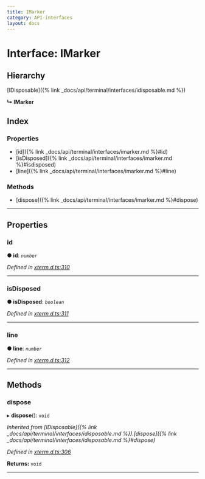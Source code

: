 ```yaml
---
title: IMarker
category: API-interfaces
layout: docs
---
```



# Interface: IMarker

## Hierarchy

 [IDisposable]({% link _docs/api/terminal/interfaces/idisposable.md %})

**↳ IMarker**

## Index

### Properties

* [id]({% link _docs/api/terminal/interfaces/imarker.md %}#id)
* [isDisposed]({% link _docs/api/terminal/interfaces/imarker.md %}#isdisposed)
* [line]({% link _docs/api/terminal/interfaces/imarker.md %}#line)

### Methods

* [dispose]({% link _docs/api/terminal/interfaces/imarker.md %}#dispose)

---

## Properties

<a id="id"></a>

###  id

**● id**: *`number`*

*Defined in [xterm.d.ts:310](https://github.com/xtermjs/xterm.js/blob/master/typings/xterm.d.ts#L310)*

___
<a id="isdisposed"></a>

###  isDisposed

**● isDisposed**: *`boolean`*

*Defined in [xterm.d.ts:311](https://github.com/xtermjs/xterm.js/blob/master/typings/xterm.d.ts#L311)*

___
<a id="line"></a>

###  line

**● line**: *`number`*

*Defined in [xterm.d.ts:312](https://github.com/xtermjs/xterm.js/blob/master/typings/xterm.d.ts#L312)*

___

## Methods

<a id="dispose"></a>

###  dispose

▸ **dispose**(): `void`

*Inherited from [IDisposable]({% link _docs/api/terminal/interfaces/idisposable.md %}).[dispose]({% link _docs/api/terminal/interfaces/idisposable.md %}#dispose)*

*Defined in [xterm.d.ts:306](https://github.com/xtermjs/xterm.js/blob/master/typings/xterm.d.ts#L306)*

**Returns:** `void`

___

